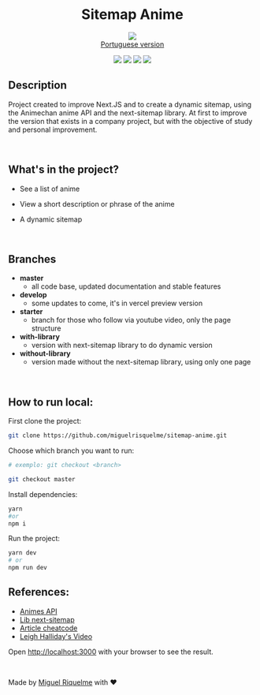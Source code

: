 <h1 align="center">Sitemap Anime</h1>

<p align="center">
  <img src="https://media.giphy.com/media/gLcUG7QiR0jpMzoNUu/giphy.gif"/>
  <br>
  <a href="./README-pt-br.md">Portuguese version</a>  
</p>

<p align="center">
  <img src="https://img.shields.io/github/issues/miguelrisquelme/sitemap-anime" />
  <img src="https://img.shields.io/github/forks/miguelrisquelme/sitemap-anime" />
  <img src="https://img.shields.io/github/stars/miguelrisquelme/sitemap-anime" />
  <img src="https://img.shields.io/github/license/miguelrisquelme/sitemap-anime" />
</p>

## Description

Project created to improve Next.JS and to create a dynamic sitemap, using the Animechan anime API and the next-sitemap library. At first to improve the version that exists in a company project, but with the objective of study and personal improvement.

<br>

## What's in the project?

- See a list of anime

- View a short description or phrase of the anime

- A dynamic sitemap

<br>

## Branches

- <b>master</b>
  - all code base, updated documentation and stable features
- <b>develop</b>
  - some updates to come, it's in vercel preview version
- <b>starter</b>
  - branch for those who follow via youtube video, only the page structure
- <b>with-library</b>
  - version with next-sitemap library to do dynamic version
- <b>without-library</b>
  - version made without the next-sitemap library, using only one page

<br>

## How to run local:

First clone the project:

```bash
git clone https://github.com/miguelrisquelme/sitemap-anime.git
```

Choose which branch you want to run:

```bash
# exemplo: git checkout <branch>

git checkout master
```

Install dependencies:

```bash
yarn
#or
npm i
```

Run the project:

```bash
yarn dev
# or
npm run dev
```

## References:

- <a href="https://animechan.vercel.app/">Animes API</a>
- <a href="https://github.com/iamvishnusankar/next-sitemap">Lib next-sitemap</a>
- <a href="https://cheatcode.co/tutorials/how-to-generate-a-dynamic-sitemap-with-next-js">Article cheatcode</a>
- <a href="https://www.youtube.com/watch?v=fOoH9Z5adrg&t=0s">Leigh Halliday's Video</a>

Open [http://localhost:3000](http://localhost:3000) with your browser to see the result.

<br>

Made by <a href="https://github.com/miguelrisquelme">Miguel Riquelme</a> with ♥

